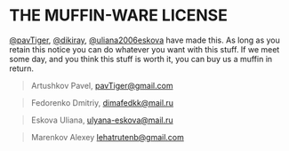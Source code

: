 # THE MUFFIN-WARE LICENSE

[@pavTiger](http://t.me/pavtiger), [@dikiray](https://vk.com/dimafedkk), [@uliana2006eskova](https://vk.com/ulyanaeskova) have made this. As long as you retain this notice
you can do whatever you want with this stuff. If we meet some day, and you think
this stuff is worth it, you can buy us a muffin in return.

> Artushkov Pavel, <pavTiger@gmail.com>

> Fedorenko Dmitriy, <dimafedkk@mail.ru>

> Eskova Uliana, <ulyana-eskova@mail.ru>

> Marenkov Alexey <lehatrutenb@gmail.com>
